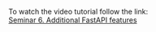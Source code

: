 To watch the video tutorial follow the link:</br>
[Seminar 6. Additional FastAPI features](https://gbcdn.mrgcdn.ru/uploads/record/272190/attachment/71df31836123aa5ae1d36b9badd19e00.mp4)